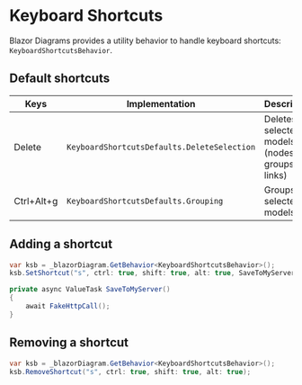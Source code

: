 # Keyboard Shortcuts

Blazor Diagrams provides a utility behavior to handle keyboard shortcuts: `KeyboardShortcutsBehavior`.

## Default shortcuts

| Keys | Implementation | Description |
|------|---------------|-------------|
| Delete | `KeyboardShortcutsDefaults.DeleteSelection` | Deletes the selected models (nodes, groups and links) |
| Ctrl+Alt+g | `KeyboardShortcutsDefaults.Grouping` | Groups the selected models |

## Adding a shortcut

```csharp
var ksb = _blazorDiagram.GetBehavior<KeyboardShortcutsBehavior>();
ksb.SetShortcut("s", ctrl: true, shift: true, alt: true, SaveToMyServer);

private async ValueTask SaveToMyServer()
{
    await FakeHttpCall();
}
```

## Removing a shortcut

```csharp
var ksb = _blazorDiagram.GetBehavior<KeyboardShortcutsBehavior>();
ksb.RemoveShortcut("s", ctrl: true, shift: true, alt: true);
```